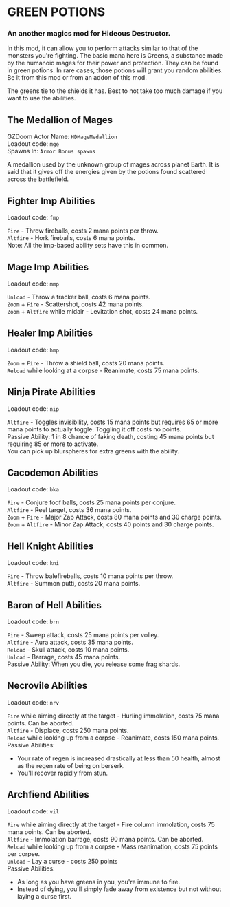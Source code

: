 # GREEN POTIONS
### An another magics mod for Hideous Destructor.

In this mod, it can allow you to perform attacks similar to that of the monsters you're fighting. The basic mana here is Greens, a substance made by the humanoid mages for their power and protection. They can be found in green potions. In rare cases, those potions will grant you random abilities. Be it from this mod or from an addon of this mod.

The greens tie to the shields it has. Best to not take too much damage if you want to use the abilities.


## The Medallion of Mages
GZDoom Actor Name: `HDMageMedallion`\
Loadout code: `mge`\
Spawns In: `Armor Bonus spawns`

A medallion used by the unknown group of mages across planet Earth. It is said that it gives off the energies given by the potions found scattered across the battlefield.


## Fighter Imp Abilities
Loadout code: `fmp`

`Fire` - Throw fireballs, costs 2 mana points per throw.\
`Altfire` - Hork fireballs, costs 6 mana points.\
Note: All the imp-based ability sets have this in common.


## Mage Imp Abilities
Loadout code: `mmp`

`Unload` - Throw a tracker ball, costs 6 mana points.\
`Zoom` + `Fire` - Scattershot, costs 42 mana points.\
`Zoom` + `Altfire` while midair - Levitation shot, costs 24 mana points.


## Healer Imp Abilities
Loadout code: `hmp`

`Zoom` + `Fire` - Throw a shield ball, costs 20 mana points.\
`Reload` while looking at a corpse - Reanimate, costs 75 mana points.


## Ninja Pirate Abilities
Loadout code: `nip`

`Altfire` - Toggles invisibility, costs 15 mana points but requires 65 or more mana points to actually toggle. Toggling it off costs no points.\
Passive Ability: 1 in 8 chance of faking death, costing 45 mana points but requiring 85 or more to activate.\
You can pick up blurspheres for extra greens with the ability.


## Cacodemon Abilities
Loadout code: `bka`

`Fire` - Conjure foof balls, costs 25 mana points per conjure.\
`Altfire` - Reel target, costs 36 mana points.\
`Zoom` + `Fire` - Major Zap Attack, costs 80 mana points and 30 charge points.\
`Zoom` + `Altfire` - Minor Zap Attack, costs 40 points and 30 charge points.


## Hell Knight Abilities
Loadout code: `kni`

`Fire` - Throw balefireballs, costs 10 mana points per throw.\
`Altfire` - Summon putti, costs 20 mana points.


## Baron of Hell Abilities
Loadout code: `brn`

`Fire` - Sweep attack, costs 25 mana points per volley.\
`Altfire` - Aura attack, costs 35 mana points.\
`Reload` - Skull attack, costs 10 mana points.\
`Unload` - Barrage, costs 45 mana points.\
Passive Ability: When you die, you release some frag shards.


## Necrovile Abilities
Loadout code: `nrv`

`Fire` while aiming directly at the target - Hurling immolation, costs 75 mana points. Can be aborted.\
`Altfire` - Displace, costs 250 mana points.\
`Reload` while looking up from a corpse - Reanimate, costs 150 mana points.\
Passive Abilities:
- Your rate of regen is increased drastically at less than 50 health, almost as the regen rate of being on berserk.
- You'll recover rapidly from stun.


## Archfiend Abilities
Loadout code: `vil`

`Fire` while aiming directly at the target - Fire column immolation, costs 75 mana points. Can be aborted.\
`Altfire` - Immolation barrage, costs 90 mana points. Can be aborted.\
`Reload` while looking up from a corpse - Mass reanimation, costs 75 points per corpse.\
`Unload` - Lay a curse - costs 250 points\
Passive Abilities:
- As long as you have greens in you, you're immune to fire.
- Instead of dying, you'll simply fade away from existence but not without laying a curse first.
